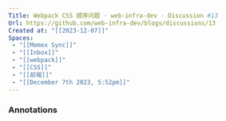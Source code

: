 ```yaml
---
Title: Webpack CSS 顺序问题 · web-infra-dev · Discussion #13
Url: https://github.com/web-infra-dev/blogs/discussions/13
Created at: "[[2023-12-07]]"
Spaces: 
 - "[[Memex Sync]]"
 - "[[Inbox]]"
 - "[[webpack]]"
 - "[[CSS]]"
 - "[[前端]]"
 - "[[December 7th 2023, 5:52pm]]"
---
```

### Annotations
